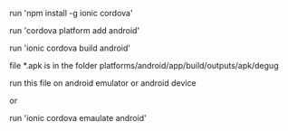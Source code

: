 run 'npm install -g ionic cordova'

run 'cordova platform add android'

run 'ionic cordova build android'

file *.apk is in the folder platforms/android/app/build/outputs/apk/degug

run this file on android emulator or android device

or

run 'ionic cordova emaulate android'

